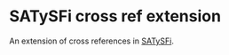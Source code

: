 # SATySFi cross ref extension #

An extension of cross references in
[SATySFi](https://github.com/gfngfn/SATySFi).
